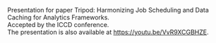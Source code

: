 Presentation for paper Tripod: Harmonizing Job Scheduling and Data Caching for Analytics Frameworks.  
Accepted by the ICCD conference.  
The presentation is also available at https://youtu.be/VvR9XCGBHZE.
